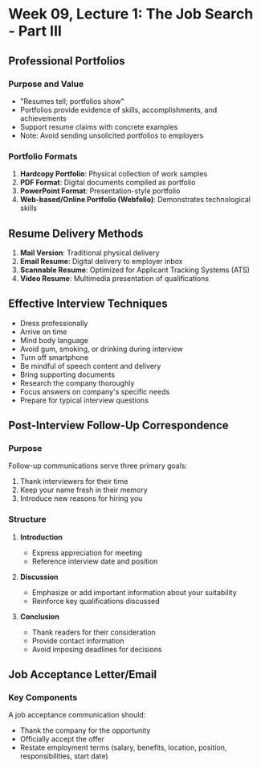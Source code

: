 # Week 09, Lecture 1: The Job Search - Part III

## Professional Portfolios

### Purpose and Value
- "Resumes tell; portfolios show"
- Portfolios provide evidence of skills, accomplishments, and achievements
- Support resume claims with concrete examples
- Note: Avoid sending unsolicited portfolios to employers

### Portfolio Formats
1. **Hardcopy Portfolio**: Physical collection of work samples
2. **PDF Format**: Digital documents compiled as portfolio
3. **PowerPoint Format**: Presentation-style portfolio
4. **Web-based/Online Portfolio (Webfolio)**: Demonstrates technological skills

## Resume Delivery Methods
1. **Mail Version**: Traditional physical delivery
2. **Email Resume**: Digital delivery to employer inbox
3. **Scannable Resume**: Optimized for Applicant Tracking Systems (ATS)
4. **Video Resume**: Multimedia presentation of qualifications

## Effective Interview Techniques
- Dress professionally
- Arrive on time
- Mind body language
- Avoid gum, smoking, or drinking during interview
- Turn off smartphone
- Be mindful of speech content and delivery
- Bring supporting documents
- Research the company thoroughly
- Focus answers on company's specific needs
- Prepare for typical interview questions

## Post-Interview Follow-Up Correspondence

### Purpose
Follow-up communications serve three primary goals:
1. Thank interviewers for their time
2. Keep your name fresh in their memory
3. Introduce new reasons for hiring you

### Structure
1. **Introduction**
   - Express appreciation for meeting
   - Reference interview date and position
   
2. **Discussion**
   - Emphasize or add important information about your suitability
   - Reinforce key qualifications discussed
   
3. **Conclusion**
   - Thank readers for their consideration
   - Provide contact information
   - Avoid imposing deadlines for decisions

## Job Acceptance Letter/Email

### Key Components
A job acceptance communication should:
- Thank the company for the opportunity
- Officially accept the offer
- Restate employment terms (salary, benefits, location, position, responsibilities, start date)
